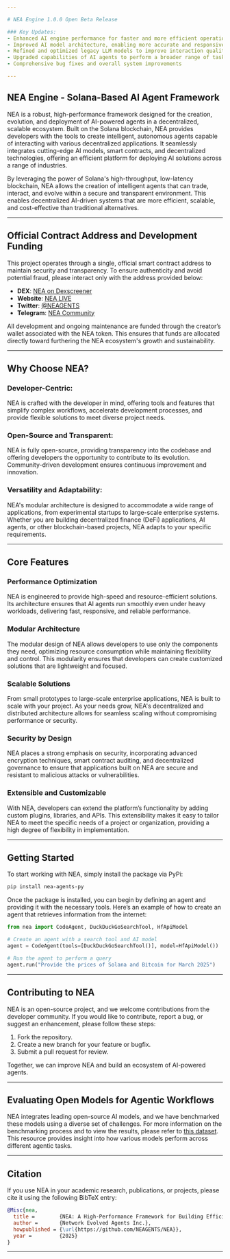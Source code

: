 ```yaml
---

# NEA Engine 1.0.0 Open Beta Release

### Key Updates:
- Enhanced AI engine performance for faster and more efficient operation
- Improved AI model architecture, enabling more accurate and responsive agents
- Refined and optimized legacy LLM models to improve interaction quality
- Upgraded capabilities of AI agents to perform a broader range of tasks
- Comprehensive bug fixes and overall system improvements

---
```


## NEA Engine - Solana-Based AI Agent Framework

NEA is a robust, high-performance framework designed for the creation, evolution, and deployment of AI-powered agents in a decentralized, scalable ecosystem. Built on the Solana blockchain, NEA provides developers with the tools to create intelligent, autonomous agents capable of interacting with various decentralized applications. It seamlessly integrates cutting-edge AI models, smart contracts, and decentralized technologies, offering an efficient platform for deploying AI solutions across a range of industries.

By leveraging the power of Solana's high-throughput, low-latency blockchain, NEA allows the creation of intelligent agents that can trade, interact, and evolve within a secure and transparent environment. This enables decentralized AI-driven systems that are more efficient, scalable, and cost-effective than traditional alternatives.

---

## Official Contract Address and Development Funding

This project operates through a single, official smart contract address to maintain security and transparency. To ensure authenticity and avoid potential fraud, please interact only with the address provided below:

- **DEX**: [NEA on Dexscreener](https://dexscreener.com/solana/)  
- **Website**: [NEA LIVE](https://neagents.live/)  
- **Twitter**: [@NEAGENTS](https://x.com/neagents)  
- **Telegram**: [NEA Community](https://t.me/)

All development and ongoing maintenance are funded through the creator’s wallet associated with the NEA token. This ensures that funds are allocated directly toward furthering the NEA ecosystem's growth and sustainability.

---

## Why Choose NEA?

### Developer-Centric:
NEA is crafted with the developer in mind, offering tools and features that simplify complex workflows, accelerate development processes, and provide flexible solutions to meet diverse project needs.

### Open-Source and Transparent:
NEA is fully open-source, providing transparency into the codebase and offering developers the opportunity to contribute to its evolution. Community-driven development ensures continuous improvement and innovation.

### Versatility and Adaptability:
NEA's modular architecture is designed to accommodate a wide range of applications, from experimental startups to large-scale enterprise systems. Whether you are building decentralized finance (DeFi) applications, AI agents, or other blockchain-based projects, NEA adapts to your specific requirements.

---

## Core Features

### Performance Optimization
NEA is engineered to provide high-speed and resource-efficient solutions. Its architecture ensures that AI agents run smoothly even under heavy workloads, delivering fast, responsive, and reliable performance.

### Modular Architecture
The modular design of NEA allows developers to use only the components they need, optimizing resource consumption while maintaining flexibility and control. This modularity ensures that developers can create customized solutions that are lightweight and focused.

### Scalable Solutions
From small prototypes to large-scale enterprise applications, NEA is built to scale with your project. As your needs grow, NEA's decentralized and distributed architecture allows for seamless scaling without compromising performance or security.

### Security by Design
NEA places a strong emphasis on security, incorporating advanced encryption techniques, smart contract auditing, and decentralized governance to ensure that applications built on NEA are secure and resistant to malicious attacks or vulnerabilities.

### Extensible and Customizable
With NEA, developers can extend the platform’s functionality by adding custom plugins, libraries, and APIs. This extensibility makes it easy to tailor NEA to meet the specific needs of a project or organization, providing a high degree of flexibility in implementation.

---

## Getting Started

To start working with NEA, simply install the package via PyPi:

```bash
pip install nea-agents-py
```

Once the package is installed, you can begin by defining an agent and providing it with the necessary tools. Here’s an example of how to create an agent that retrieves information from the internet:

```python
from nea import CodeAgent, DuckDuckGoSearchTool, HfApiModel

# Create an agent with a search tool and AI model
agent = CodeAgent(tools=[DuckDuckGoSearchTool()], model=HfApiModel())

# Run the agent to perform a query
agent.run("Provide the prices of Solana and Bitcoin for March 2025")
```

---

## Contributing to NEA

NEA is an open-source project, and we welcome contributions from the developer community. If you would like to contribute, report a bug, or suggest an enhancement, please follow these steps:

1. Fork the repository.
2. Create a new branch for your feature or bugfix.
3. Submit a pull request for review.

Together, we can improve NEA and build an ecosystem of AI-powered agents.

---

## Evaluating Open Models for Agentic Workflows

NEA integrates leading open-source AI models, and we have benchmarked these models using a diverse set of challenges. For more information on the benchmarking process and to view the results, please refer to [this dataset](https://huggingface.co/datasets/m-ric/agents_medium_benchmark_2). This resource provides insight into how various models perform across different agentic tasks.

---

## Citation

If you use NEA in your academic research, publications, or projects, please cite it using the following BibTeX entry:

```bibtex
@Misc{nea,
  title =        {NEA: A High-Performance Framework for Building Efficient Solana-Based Agentic Systems},
  author =       {Network Evolved Agents Inc.},
  howpublished = {\url{https://github.com/NEAGENTS/NEA}},
  year =         {2025}
}
```

--- 